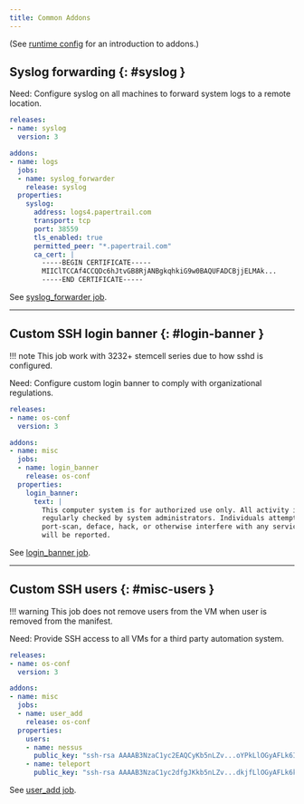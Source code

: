```yaml
---
title: Common Addons
---
```


(See [runtime config](runtime-config.md#addons) for an introduction to addons.)

## Syslog forwarding {: #syslog }

Need: Configure syslog on all machines to forward system logs to a remote location.

```yaml
releases:
- name: syslog
  version: 3

addons:
- name: logs
  jobs:
  - name: syslog_forwarder
    release: syslog
  properties:
    syslog:
      address: logs4.papertrail.com
      transport: tcp
      port: 38559
      tls_enabled: true
      permitted_peer: "*.papertrail.com"
      ca_cert: |
        -----BEGIN CERTIFICATE-----
        MIIClTCCAf4CCQDc6hJtvGB8RjANBgkqhkiG9w0BAQUFADCBjjELMAk...
        -----END CERTIFICATE-----
```

See [syslog_forwarder job](https://bosh.io/jobs/syslog_forwarder?source=github.com/cloudfoundry/syslog-release).

---
## Custom SSH login banner {: #login-banner }

!!! note
    This job work with 3232+ stemcell series due to how sshd is configured.

Need: Configure custom login banner to comply with organizational regulations.

```yaml
releases:
- name: os-conf
  version: 3

addons:
- name: misc
  jobs:
  - name: login_banner
    release: os-conf
  properties:
    login_banner:
      text: |
        This computer system is for authorized use only. All activity is logged and
        regularly checked by system administrators. Individuals attempting to connect to,
        port-scan, deface, hack, or otherwise interfere with any services on this system
        will be reported.
```

See [login_banner job](https://bosh.io/jobs/login_banner?source=github.com/cloudfoundry/os-conf-release).

---
## Custom SSH users {: #misc-users }

!!! warning
    This job does not remove users from the VM when user is removed from the manifest.

Need: Provide SSH access to all VMs for a third party automation system.

```yaml
releases:
- name: os-conf
  version: 3

addons:
- name: misc
  jobs:
  - name: user_add
    release: os-conf
  properties:
    users:
    - name: nessus
      public_key: "ssh-rsa AAAAB3NzaC1yc2EAQCyKb5nLZv...oYPkLlOGyAFLk6Id75Xr hostname"
    - name: teleport
      public_key: "ssh-rsa AAAAB3NzaC1yc2dfgJKkb5nLZv...dkjfLlOGyAFLk6kfbgYG hostname"
```

See [user_add job](https://bosh.io/jobs/user_add?source=github.com/cloudfoundry/os-conf-release).
